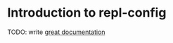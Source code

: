 # Introduction to repl-config

TODO: write [great documentation](http://jacobian.org/writing/what-to-write/)
